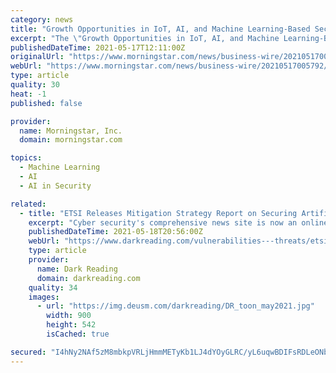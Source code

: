 ```yaml
---
category: news
title: "Growth Opportunities in IoT, AI, and Machine Learning-Based Security, 2021 Market Report - ResearchAndMarkets.com"
excerpt: "The \"Growth Opportunities in IoT, AI, and Machine Learning-Based Security\" report has been added to ResearchAndMarkets.com's offering. This TOE provides a snapshot of emerging cyber security solutions powered by IoT,"
publishedDateTime: 2021-05-17T12:11:00Z
originalUrl: "https://www.morningstar.com/news/business-wire/20210517005792/growth-opportunities-in-iot-ai-and-machine-learning-based-security-2021-market-report-researchandmarketscom"
webUrl: "https://www.morningstar.com/news/business-wire/20210517005792/growth-opportunities-in-iot-ai-and-machine-learning-based-security-2021-market-report-researchandmarketscom"
type: article
quality: 30
heat: -1
published: false

provider:
  name: Morningstar, Inc.
  domain: morningstar.com

topics:
  - Machine Learning
  - AI
  - AI in Security

related:
  - title: "ETSI Releases Mitigation Strategy Report on Securing Artificial Intelligence"
    excerpt: "Cyber security's comprehensive news site is now an online community for security professionals, outlining cyber threats and the technologies for defending against them."
    publishedDateTime: 2021-05-18T20:56:00Z
    webUrl: "https://www.darkreading.com/vulnerabilities---threats/etsi-releases-mitigation-strategy-report-on-securing-artificial-intelligence/d/d-id/1341057"
    type: article
    provider:
      name: Dark Reading
      domain: darkreading.com
    quality: 34
    images:
      - url: "https://img.deusm.com/darkreading/DR_toon_may2021.jpg"
        width: 900
        height: 542
        isCached: true

secured: "I4hNy2NAf5zM8mbkpVRLjHmmMETyKb1LJ4dYOyGLRC/yL6uqwBDIFsRDLeONbdB1y8L6VVb8XmynCZ8bzf6GCiZeZ8bKpNRIOXxsxoTZPtVUVIc0x3b6nF0I0mfiFsyeaGXgY0gqnbLWqA5un29AXYpj35a+c6bawuZuFZboV5u9o1/pQZC6bvZIvIx6F6KepT8wNO9JjAOcF435pV1wF8wEtIMgkIuHyFTin5XPumDUwLM9Nxabq/bP8a9HguPq+BLhFVr9OK5L/5BIBcR+IT1i+8DKdP9tikSLjp6jMjk3WREpkXZKZkqVKdRGtra2RJfKhvcXj9OoU1LfABSKIxwgKdoSgU7Nw71fTa5dYR4=;BKGUAZUFc5M224vnwym1Ew=="
---
```


